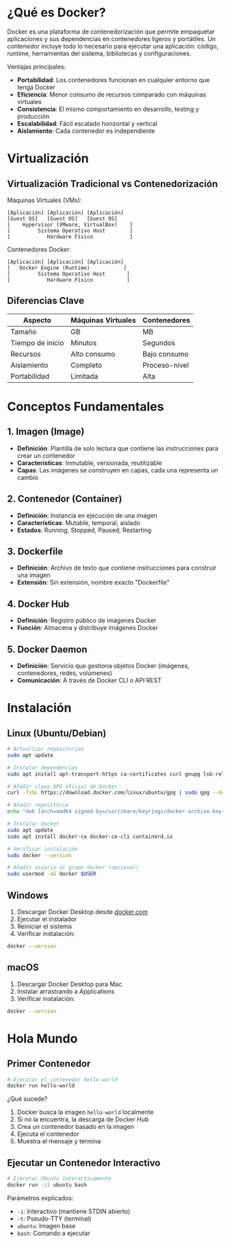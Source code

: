# ¿Qué es Docker?

Docker es una plataforma de contenedorización que permite empaquetar aplicaciones y sus dependencias en contenedores ligeros y portátiles. Un contenedor incluye todo lo necesario para ejecutar una aplicación: código, runtime, herramientas del sistema, bibliotecas y configuraciones.

Ventajas principales:

- **Portabilidad**: Los contenedores funcionan en cualquier entorno que tenga Docker
- **Eficiencia**: Menor consumo de recursos comparado con máquinas virtuales
- **Consistencia**: El mismo comportamiento en desarrollo, testing y producción
- **Escalabilidad**: Fácil escalado horizontal y vertical
- **Aislamiento**: Cada contenedor es independiente


# Virtualización

## Virtualización Tradicional vs Contenedorización

Máquinas Virtuales (VMs):

```
[Aplicación] [Aplicación] [Aplicación]
[Guest OS]   [Guest OS]   [Guest OS]
[    Hypervisor (VMware, VirtualBox)    ]
[         Sistema Operativo Host        ]
[            Hardware Físico            ]
```

Contenedores Docker:

```
[Aplicación] [Aplicación] [Aplicación]
[   Docker Engine (Runtime)           ]
[         Sistema Operativo Host       ]
[            Hardware Físico           ]
```

## Diferencias Clave

|Aspecto|Máquinas Virtuales|Contenedores|
|---|---|---|
|Tamaño|GB|MB|
|Tiempo de inicio|Minutos|Segundos|
|Recursos|Alto consumo|Bajo consumo|
|Aislamiento|Completo|Proceso-nivel|
|Portabilidad|Limitada|Alta|


# Conceptos Fundamentales

## 1. Imagen (Image)

- **Definición**: Plantilla de solo lectura que contiene las instrucciones para crear un contenedor
- **Características**: Inmutable, versionada, reutilizable
- **Capas**: Las imágenes se construyen en capas, cada una representa un cambio

## 2. Contenedor (Container)

- **Definición**: Instancia en ejecución de una imagen
- **Características**: Mutable, temporal, aislado
- **Estados**: Running, Stopped, Paused, Restarting

## 3. Dockerfile

- **Definición**: Archivo de texto que contiene instrucciones para construir una imagen
- **Extensión**: Sin extensión, nombre exacto "Dockerfile"

## 4. Docker Hub

- **Definición**: Registro público de imágenes Docker
- **Función**: Almacena y distribuye imágenes Docker

## 5. Docker Daemon

- **Definición**: Servicio que gestiona objetos Docker (imágenes, contenedores, redes, volúmenes)
- **Comunicación**: A través de Docker CLI o API REST


# Instalación

## Linux (Ubuntu/Debian)

```bash
# Actualizar repositorios
sudo apt update

# Instalar dependencias
sudo apt install apt-transport-https ca-certificates curl gnupg lsb-release

# Añadir clave GPG oficial de Docker
curl -fsSL https://download.docker.com/linux/ubuntu/gpg | sudo gpg --dearmor -o /usr/share/keyrings/docker-archive-keyring.gpg

# Añadir repositorio
echo "deb [arch=amd64 signed-by=/usr/share/keyrings/docker-archive-keyring.gpg] https://download.docker.com/linux/ubuntu $(lsb_release -cs) stable" | sudo tee /etc/apt/sources.list.d/docker.list > /dev/null

# Instalar Docker
sudo apt update
sudo apt install docker-ce docker-ce-cli containerd.io

# Verificar instalación
sudo docker --version

# Añadir usuario al grupo docker (opcional)
sudo usermod -aG docker $USER
```

## Windows

1. Descargar Docker Desktop desde [docker.com](https://www.docker.com/products/docker-desktop)
2. Ejecutar el instalador
3. Reiniciar el sistema
4. Verificar instalación:

```cmd
docker --version
```

## macOS

1. Descargar Docker Desktop para Mac
2. Instalar arrastrando a Applications
3. Verificar instalación:


```bash
docker --version
```


# Hola Mundo

## Primer Contenedor

```bash
# Ejecutar el contenedor hello-world
docker run hello-world
```

¿Qué sucede?

1. Docker busca la imagen `hello-world` localmente
2. Si no la encuentra, la descarga de Docker Hub
3. Crea un contenedor basado en la imagen
4. Ejecuta el contenedor
5. Muestra el mensaje y termina

## Ejecutar un Contenedor Interactivo

```bash
# Ejecutar Ubuntu interactivamente
docker run -it ubuntu bash
```

Parámetros explicados:

- `-i`: Interactivo (mantiene STDIN abierto)
- `-t`: Pseudo-TTY (terminal)
- `ubuntu`: Imagen base
- `bash`: Comando a ejecutar